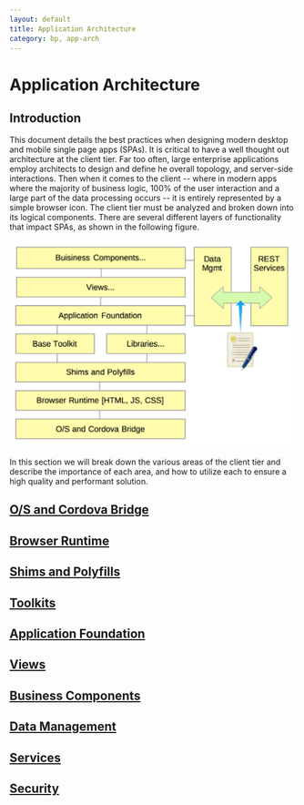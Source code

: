 ```yaml
---
layout: default
title: Application Architecture
category: bp, app-arch
---
```


# Application Architecture

## Introduction

This document details the best practices when designing modern desktop and mobile single page apps (SPAs). It is critical to have a well thought out architecture at the client tier. Far too often, large enterprise applications employ architects to design and define he overall topology, and server-side interactions. Then when it comes to the client -- where in modern apps where the majority of business logic, 100% of the user interaction and a large part of the data processing occurs -- it is entirely represented by a simple browser icon.  The client tier must be analyzed and broken down into its logical components. There are several different layers of functionality that impact SPAs, as shown in the following figure.

![SPA layered environment](./images/app-arch-layers.png)

In this section we will break down the various areas of the client tier and describe the importance of each area, and how to utilize each to ensure a high quality and performant solution.


## [O/S and Cordova Bridge](./os-cordova-html)

## [Browser Runtime](browser.html)

## [Shims and Polyfills](./shims.html)

## [Toolkits](./toolkits.html)

## [Application Foundation](./app-foundation.html)

## [Views](./views.html)

## [Business Components](./business-components)

## [Data Management](./data-management)

## [Services](./services.html)

## [Security](./security)

